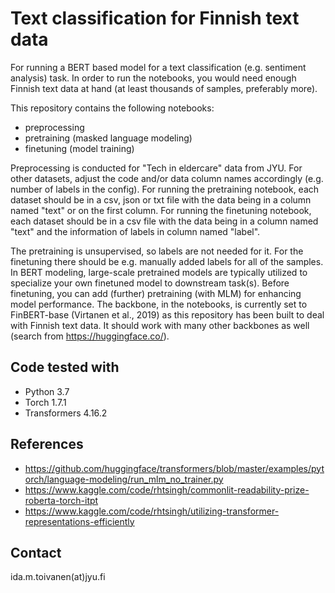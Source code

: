 
# Text classification for Finnish text data

For running a BERT based model for a text classification (e.g. sentiment analysis) task. In order to run the notebooks, you would need enough Finnish text data at hand (at least thousands of samples, preferably more). 

This repository contains the following notebooks:
- preprocessing
- pretraining (masked language modeling)
- finetuning (model training)

Preprocessing is conducted for "Tech in eldercare" data from JYU. For other datasets, adjust the code and/or data column names accordingly (e.g. number of labels in the config). For running the pretraining notebook, each dataset should be in a csv, json or txt file with the data being in a column named "text" or on the first column. For running the finetuning notebook, each dataset should be in a csv file with the data being in a column named "text" and the information of labels in column named "label".

The pretraining is unsupervised, so labels are not needed for it. For the finetuning there should be e.g. manually added labels for all of the samples. In BERT modeling, large-scale pretrained models are typically utilized to specialize your own finetuned model to downstream task(s). Before finetuning, you can add (further) pretraining (with MLM) for enhancing model performance. The backbone, in the notebooks, is currently set to FinBERT-base (Virtanen et al., 2019) as this repository has been built to deal with Finnish text data. It should work with many other backbones as well (search from https://huggingface.co/).

## Code tested with
- Python 3.7
- Torch 1.7.1
- Transformers 4.16.2

## References
- https://github.com/huggingface/transformers/blob/master/examples/pytorch/language-modeling/run_mlm_no_trainer.py
- https://www.kaggle.com/code/rhtsingh/commonlit-readability-prize-roberta-torch-itpt
- https://www.kaggle.com/code/rhtsingh/utilizing-transformer-representations-efficiently


## Contact
ida.m.toivanen(at)jyu.fi
